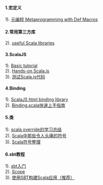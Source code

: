 #### 1.宏定义
1). [元编程 Metaprogramming with Def Macros](http://www.cnblogs.com/tiger-xc/p/6112143.html)  
#### 2.常用第三方库
2). [useful Scala libraries](https://github.com/lauris/awesome-scala#reactive-web-frameworks)  
#### 3.ScalaJS
1). [Basic tutorial](http://www.scala-js.org/tutorial/basic/)  
2). [Hands-on Scala.js](http://www.lihaoyi.com/hands-on-scala-js/#IntrotoScala.js)  
3). [测试Scala.js代码](http://www.scala-js.org/libraries/testing.html)  
#### 4.Binding
1). [ScalaJS html binding library](https://github.com/antonkulaga/scala-js-binding)  
2). [Binding.scala快速上手指南](https://github.com/ThoughtWorksInc/Binding.scala/wiki/Binding.scala%E5%BF%AB%E9%80%9F%E4%B8%8A%E6%89%8B%E6%8C%87%E5%8D%97)  
#### 5.类
1). [scala override的学习总结](https://my.oschina.net/aiguozhe/blog/39934)  
2). [Scala中那些令人头痛的符号](http://blog.csdn.net/bobozhengsir/article/details/13023023)  
3). [Scala符号整理](http://www.jianshu.com/p/87133158d60a)  
#### 6.sbt教程
1). [sbt入门](http://www.scala-sbt.org/0.13/docs/zh-cn/)  
2). [Scope](http://www.scala-sbt.org/0.13/docs/zh-cn/Scopes.html)  
3). [使用SBT构建Scala应用（推荐）](https://github.com/CSUG/real_world_scala/blob/master/02_sbt.markdown)  